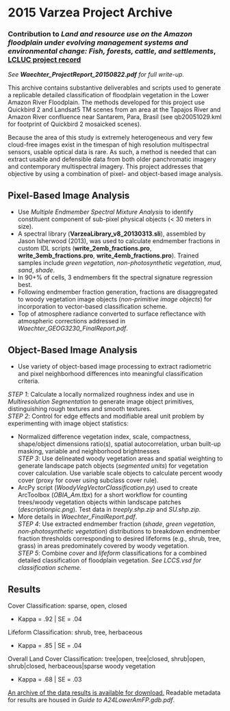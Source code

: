 # 2015 Varzea Project Archive
### Contribution to _Land and resource use on the Amazon floodplain under evolving management systems and environmental change: Fish, forests, cattle, and settlements_, [LCLUC project record](https://lcluc.umd.edu/projects/land-and-resource-use-amazon-floodplain-under-evolving-management-systems-and-environmental)

*See **Waechter_ProjectReport_20150822.pdf** for full write-up.*  

This archive contains substantive deliverables and scripts used to generate a replicable detailed classification of floodplain vegetation in the Lower Amazon River Floodplain. The methods developed for this project use Quickbird 2 and Landsat5 TM scenes from an area at the Tapajos River and Amazon River confluence near Santarem, Para, Brasil (see qb20051029.kml for footprint of Quickbird 2 mosaicked scenes). 

Because the area of this study is extremely heterogeneous and very few cloud-free images exist in the timespan of high resolution multispectral sensors, usable optical data is rare. As such, a method is needed that can extract usable and defensible data from both older panchromatic imagery and contemporary multispectral imagery. This project addresses that objective by using a combination of pixel- and object-based image analysis.

## Pixel-Based Image Analysis
* Use _Multiple Endmember Spectral Mixture Analysis_ to identify constituent component of sub-pixel physical objects (< 30 meters in size).  
* A spectral library (__VarzeaLibrary_v8_20130313.sli__), assembled by Jason Isherwood (2013), was used to calculate endmember fractions in custom IDL scripts (__write_2emb_fractions.pro__, __write_3emb_fractions.pro__, __write_4emb_fractions.pro__). Trained samples include *green vegetation*, *non-photosynthetic vegetation*, *mud*, *sand*, *shade*.    
* In 90+% of cells, 3 endmembers fit the spectral signature regression best.  
* Following endmember fraction generation, fractions are disaggregated to woody vegetation image objects (_non-primitive image objects_) for incorporation to vector-based classification scheme.  
* Top of atmosphere radiance converted to surface reflectance with atmospheric corrections addressed in _Waechter_GEOG3230_FinalReport.pdf_.  

## Object-Based Image Analysis
* Use variety of object-based image processing to extract radiometric and pixel neighborhood differences into meaningful classification criteria. 

*STEP 1*: Calculate a locally normalized roughness index and use in _Multiresolution Segmentation_ to generate image object primitives, distinguishing rough textures and smooth textures.  
*STEP 2*: Control for edge effects and modifiable areal unit problem by experimenting with image object statistics:  
* Normalized difference vegetation index, scale, compactness, shape/object dimensions ratio(s), spatial autocorrelation, urban built-up masking, variable and neighborhood brightnesses  
*STEP 3*: Use delineated woody vegetation areas and spatial weighting to generate landscape patch objects (_segmented units_) for vegetation cover calculation. Use variable scale objects to calculate percent woody cover (proxy for cover using subclass cover rule).  
* ArcPy script (_WoodyVegVectorClassification.py_) used to create ArcToolbox (_OBIA_Am.tbx_) for a short workflow for counting trees/woody vegetation objects within landscape patches (_descriptionpic.png_). Test data in _treeply.shp.zip_ and _SU.shp.zip_.  
* More details in _Waechter_FinalReport.pdf_.  
*STEP 4*: Use extracted endmember fraction (_shade_, _green vegetation_, _non-photosynthetic vegetation_) distributions to breakdown endmember fraction thresholds corresponding to desired lifeforms (e.g., shrub, tree, grass) in areas predominately covered by woody vegetation.  
*STEP 5*: Combine _cover_ and _lifeform_ classifications for a combined detailed classification of floodplain vegetation. _See LCCS.vsd for classification scheme._    

## Results

Cover Classification: sparse, open, closed
* Kappa = .92 | SE = .04

Lifeform Classification: shrub, tree, herbaceous
* Kappa = .85 | SE = .04

Overall Land Cover Classification: tree|open, tree|closed, shrub|open, shrub|closed, herbaceous|sparse woody vegetation
* Kappa = .68 | SE = .03

[An archive of the data results is available for download.](https://drive.google.com/file/d/1TljO69Zex1mDeJ3vXfTy6t8ATnCSKyXr/view?usp=sharing) Readable metadata for results are housed in _Guide to A24LowerAmFP.gdb.pdf_. 
